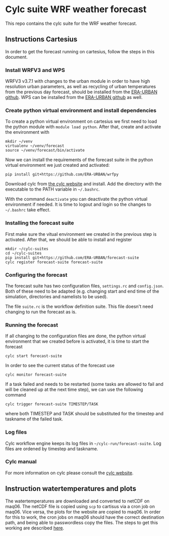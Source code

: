 # Cylc suite WRF weather forecast

This repo contains the cylc suite for the WRF weather forecast.

## Instructions Cartesius 
In order to get the forecast running on cartesius, follow the steps in this document.

### Install WRFV3 and WPS
WRFV3 v3.7.1 with changes to the urban module in order to have high resolution urban parameters, as well as recycling of urban temperatures from the previous day forecast, should be installed from the
[ERA-URBAN github](https://www.github.com/ERA-URBAN/WRFV3). WPS can be installed from the [ERA-URBAN github](https://www.github.com/ERA-URBAN/WPS) as well.

### Create python virtual environment and install dependencies
To create a python virtual environment on cartesius we first need to load the python module with `module load python`.
After that, create and activate the environment with
```
mkdir ~/venv
virtualenv ~/venv/forecast
source ~/venv/forecast/bin/activate
```
Now we can install the requirements of the forecast suite in the python virtual environment we just created and activated:
```
pip install git+https://github.com/ERA-URBAN/wrfpy
```
Download cylc from [the cylc website](https://cylc.github.io/) and install. Add the directory with the executable to the PATH variable in `~/.bashrc`.

With the command `deactivate` you can deactivate the python virtual environment if needed. It is time to logout and login so the changes to `~/.bashrc` take effect.

### Installing the forecast suite
First make sure the vitual environment we created in the previous step is activated. After that, we should be able to install and register 
```
mkdir ~/cylc-suites
cd ~/cylc-suites
pip install git+https://github.com/ERA-URBAN/forecast-suite
cylc register forecast-suite forecast-suite
```

### Configuring the forecast
The forecast suite has two configuration files, `settings.rc` and `config.json`. Both of these need to be adapted (e.g. changing start and end time of the simulation, directories and namelists to be used).

The file `suite.rc` is the workflow definition suite. This file doesn't need changing to run the forecast as is. 

### Running the forecast
If all changing to the configuration files are done, the python virtual environment that we created before is activated, it is time to start the forecast
```
cylc start forecast-suite
```
In order to see the current status of the forecast use
```
cylc monitor forecast-suite
```
If a task failed and needs to be restarted (some tasks are allowed to fail and will be cleaned up at the next time step), we can use the following command
```
cylc trigger forecast-suite TIMESTEP/TASK
```
where both TIMESTEP and TASK should be substituted for the timestep and taskname of the failed task.

### Log files
Cylc workflow engine keeps its log files in `~/cylc-run/forecast-suite`. Log files are ordened by timestep and taskname.

### Cylc manual
For more information on cylc please consult the [cylc website](https://cylc.github.io/index.html). 

## Instruction watertemperatures and plots
The watertemperatures are downloaded and converted to netCDF on maq06. The netCDF file is copied using `scp` to cartisus via a cron job on maq06. Vice versa, the plots for the website are copied to maq06. In order for this to work, the cron jobs on maq06 should have the correct destination path, and being able to passwordless copy the files. The steps to get this working are described [here](http://www.linuxproblem.org/art_9.html).
